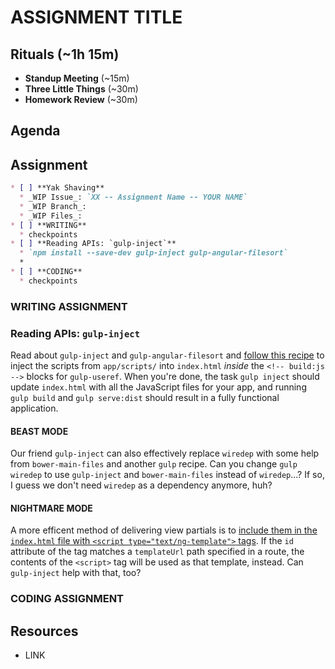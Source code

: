 # ASSIGNMENT TITLE

## Rituals (~1h 15m)

* **Standup Meeting** (~15m)
* **Three Little Things** (~30m)
* **Homework Review** (~30m)

## Agenda

## Assignment

```markdown
* [ ] **Yak Shaving**
  * _WIP Issue_: `XX -- Assignment Name -- YOUR NAME`
  * _WIP Branch_:
  * _WIP Files_:
* [ ] **WRITING**
  * checkpoints
* [ ] **Reading APIs: `gulp-inject`**
  * `npm install --save-dev gulp-inject gulp-angular-filesort`
  *
* [ ] **CODING**
  * checkpoints
```

### WRITING ASSIGNMENT

### Reading APIs: `gulp-inject`

Read about `gulp-inject` and `gulp-angular-filesort` and [follow this recipe](https://www.npmjs.com/package/gulp-inject#injecting-angularjs-scripts-for-development) to inject the scripts from `app/scripts/` into `index.html` _inside_ the `<!-- build:js -->` blocks for `gulp-useref`. When you're done, the task `gulp inject` should update `index.html` with all the JavaScript files for your app, and running `gulp build` and `gulp serve:dist` should result in a fully functional application.

#### BEAST MODE

Our friend `gulp-inject` can also effectively replace `wiredep` with some help from `bower-main-files` and another `gulp` recipe. Can you change `gulp wiredep` to use `gulp-inject` and `bower-main-files` instead of `wiredep`...? If so, I guess we don't need `wiredep` as a dependency anymore, huh?

#### NIGHTMARE MODE

A more efficent method of delivering view partials is to [include them in the `index.html` file with `<script type="text/ng-template">` tags](https://docs.angularjs.org/api/ng/directive/script). If the `id` attribute of the tag matches a `templateUrl` path specified in a route, the contents of the `<script>` tag will be used as that template, instead. Can `gulp-inject` help with that, too?

### CODING ASSIGNMENT

## Resources

* LINK
